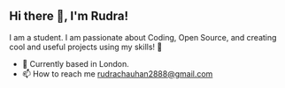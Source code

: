 ## Hi there 👋, I'm Rudra!
I am a student. I am passionate about Coding, Open Source, and creating cool and useful projects using my skills! 🌱
- 📍 Currently based in London.
- 📫 How to reach me rudrachauhan2888@gmail.com


<!-- Proudly created with GPRM ( https://gprm.itsvg.in ) -->

<!---
Rudrakc/Rudrakc is a ✨ special ✨ repository because its `README.md` (this file) appears on your GitHub profile.
You can click the Preview link to take a look at your changes.
--->
